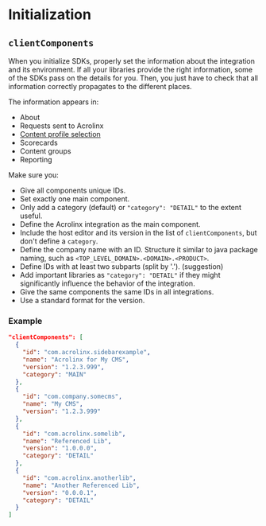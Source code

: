 # Initialization

## `clientComponents`

When you initialize SDKs, properly set the information about the integration and its environment.
If all your libraries provide the right information, some of the SDKs pass on the details for you.
Then, you just have to check that all information correctly propagates to the different places.

The information appears in:

* About
* Requests sent to Acrolinx
* [Content profile selection](text-extraction.md#how-acrolinx-reads-your-content)
* Scorecards
* Content groups
* Reporting

Make sure you:

* Give all components unique IDs.
* Set exactly one main component.
* Only add a category (default) or `"category": "DETAIL"` to the extent useful.
* Define the Acrolinx integration as the main component.
* Include the host editor and its version in the list of `clientComponents`, but don't define a `category`.
* Define the company name with an ID.
  Structure it similar to java package naming, such as `<TOP_LEVEL_DOMAIN>.<DOMAIN>.<PRODUCT>`.
* Define IDs with at least two subparts (split by '.'). (suggestion)
* Add important libraries as `"category": "DETAIL"` if they might significantly influence the behavior of the integration.
* Give the same components the same IDs in all integrations.
* Use a standard format for the version.

### Example

```json
"clientComponents": [
  {
    "id": "com.acrolinx.sidebarexample",
    "name": "Acrolinx for My CMS",
    "version": "1.2.3.999",
    "category": "MAIN"
  },
  {
    "id": "com.company.somecms",
    "name": "My CMS",
    "version": "1.2.3.999"
  },
  {
    "id": "com.acrolinx.somelib",
    "name": "Referenced Lib",
    "version": "1.0.0.0",
    "category": "DETAIL"
  },
  {
    "id": "com.acrolinx.anotherlib",
    "name": "Another Referenced Lib",
    "version": "0.0.0.1",
    "category": "DETAIL"
  }
]
```
